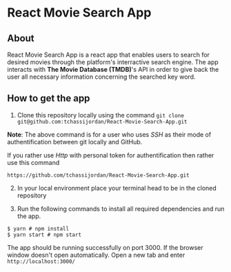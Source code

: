 # React Movie Search App

## About 
React Movie Search App is a react app that enables users to search for desired movies through the platform's interractive search engine. 
The app interacts with __The Movie Database (TMDB)__'s API in order to give back the user all necessary information concerning the searched key word. 

## How to get the app
1. Clone this repository locally using the command ```git clone git@github.com:tchassijordan/React-Movie-Search-App.git```

**Note**: The above command is for a user who uses *SSH* as their mode of authentification between git locally and GitHub.

If you rather use *Http* with personal token for authentification then rather use this command

```https://github.com/tchassijordan/React-Movie-Search-App.git```

2. In your local environment place your terminal head to be in the cloned repository 

3. Run the following commands to install all required dependencies and run the app.

```
$ yarn # npm install
$ yarn start # npm start
````


The app should be running successfully on port 3000. If the browser window doesn't open automatically. Open a new tab and enter ```http://localhost:3000/```
